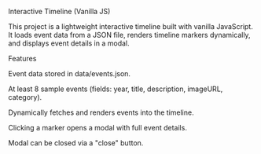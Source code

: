 Interactive Timeline (Vanilla JS)

This project is a lightweight interactive timeline built with vanilla JavaScript.
It loads event data from a JSON file, renders timeline markers dynamically, and displays event details in a modal.

Features

Event data stored in data/events.json.

At least 8 sample events (fields: year, title, description, imageURL, category).

Dynamically fetches and renders events into the timeline.

Clicking a marker opens a modal with full event details.

Modal can be closed via a "close" button.
